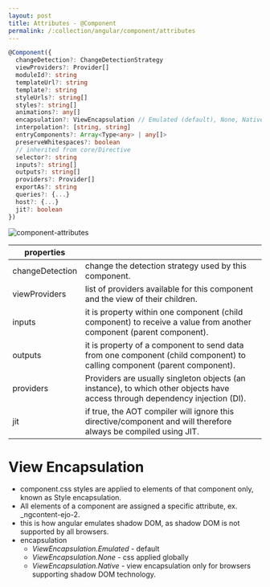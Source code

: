 ```yaml
---
layout: post
title: Attributes - @Component
permalink: /:collection/angular/component/attributes
---
```


```ts
@Component({ 
  changeDetection?: ChangeDetectionStrategy
  viewProviders?: Provider[]
  moduleId?: string
  templateUrl?: string
  template?: string
  styleUrls?: string[]
  styles?: string[]
  animations?: any[]
  encapsulation?: ViewEncapsulation // Emulated (default), None, Native
  interpolation?: [string, string]
  entryComponents?: Array<Type<any> | any[]>
  preserveWhitespaces?: boolean
  // inherited from core/Directive
  selector?: string
  inputs?: string[]
  outputs?: string[]
  providers?: Provider[]
  exportAs?: string
  queries?: {...}
  host?: {...}
  jit?: boolean
})
```

![component-attributes]({{site.cdn}}/angular/component.png)

|properties|  |
|---|---|
| changeDetection | change the detection strategy used by this component.                                                                        |
| viewProviders   | list of providers available for this component and the view of their children.                                               |
| inputs          | it is property within one component (child component) to receive a value from another component (parent component).          |
| outputs         | it is property of a component to send data from one component (child component) to calling component (parent component).     |
| providers       | Providers are usually singleton objects (an instance), to which other objects have access through dependency injection (DI). |
| jit             | if true, the AOT compiler will ignore this directive/component and will therefore always be compiled using JIT.              |

# View Encapsulation
- component.css styles are applied to elements of that component only, known as Style encapsulation.
- All elements of a component are assigned a specific attribute, ex. _ngcontent-ejo-2.
- this is how angular emulates shadow DOM, as shadow DOM is not supported by all browsers.
- encapsulation
  - *ViewEncapsulation.Emulated* - default
  - *ViewEncapsulation.None* - css applied globally
  - *ViewEncapsulation.Native* - view encapsulation only for browsers supporting shadow DOM technology.
